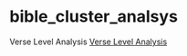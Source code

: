 # bible_cluster_analsys

Verse Level Analysis 
[Verse Level Analysis](https://github.com/prcm066/bible_cluster_analsys/blob/fa41c9fae255dfebcbb49e514d1ed72515733b11/Bible%20Cluster%20Analysis.ipynb)